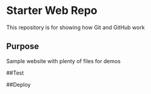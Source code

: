 # Starter Web Repo

This repository is for showing how Git and GitHub work

## Purpose

Sample website with plenty of files for demos

##Test

##Deploy